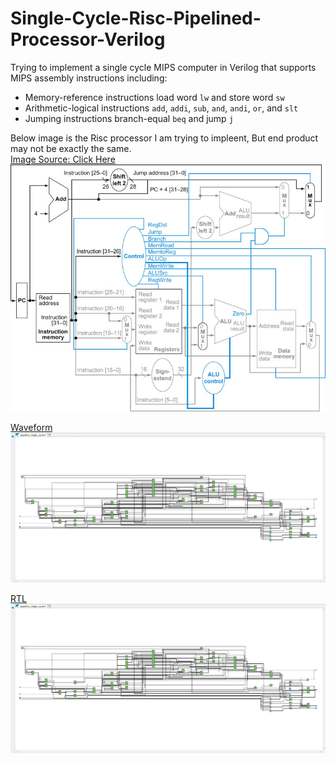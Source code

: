 # Single-Cycle-Risc-Pipelined-Processor-Verilog
Trying to implement a single cycle MIPS computer in Verilog that supports MIPS assembly instructions including:

- Memory-reference instructions load word <code>lw</code> and store word <code>sw</code>
- Arithmetic-logical instructions <code>add</code>, <code>addi</code>, <code>sub</code>, <code>and</code>, <code>andi</code>, <code>or</code>, and <code>slt</code>
- Jumping instructions branch-equal <code>beq</code> and jump <code>j</code>

Below image is the Risc processor I am trying to impleent, But end product may not be exactly the same.<br>
[Image Source: Click Here<br>](https://www.eg.bucknell.edu/~csci320/2014-fall/#!single.md)
![](single_cycle.png)

[Waveform](pipeline_single_cycle.jpg)
![](pipeline_single_cycle.jpg)

[RTL](pipeline_single_cycle_rtl.jpg)
![](pipeline_single_cycle_rtl.jpg)
